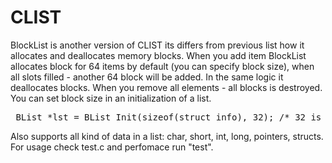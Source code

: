 # CLIST
BlockList is another version of CLIST its differs from previous list how it allocates and 
deallocates memory blocks. When you add item BlockList allocates block for 64 items by default
(you can specify block size), when all slots filled - another 64 block will be added. 
In the same logic it deallocates blocks. When you remove all elements - all blocks is destroyed. 
You can set block size in an initialization of a list.
<pre>
 BList *lst = BList_Init(sizeof(struct info), 32); /* 32 is a block size in items */	
</pre>	
Also supports all kind of data in a list: char, short, int, long, pointers, structs.
For usage check test.c and perfomace run "test".
